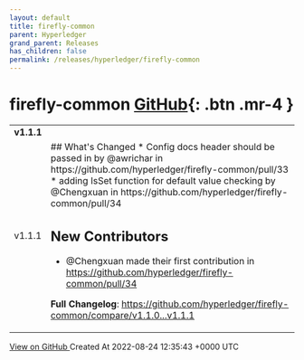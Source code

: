 ```yaml
---
layout: default
title: firefly-common
parent: Hyperledger
grand_parent: Releases
has_children: false
permalink: /releases/hyperledger/firefly-common
---
```


# firefly-common <span class="fs-3 right-align">[GitHub](https://github.com/hyperledger/firefly-common){: .btn .mr-4 }</span>


<div>
    <table>
        <tr>
            <td colspan="2">
                <b>
                    v1.1.1
                </b>
            </td>
        </tr>
        <tr>
            <td>
                <span class="chip">
                    v1.1.1
                </span>
            </td>
            <td>
                ## What's Changed
* Config docs header should be passed in by @awrichar in https://github.com/hyperledger/firefly-common/pull/33
* adding IsSet function for default value checking by @Chengxuan in https://github.com/hyperledger/firefly-common/pull/34

## New Contributors
* @Chengxuan made their first contribution in https://github.com/hyperledger/firefly-common/pull/34

**Full Changelog**: https://github.com/hyperledger/firefly-common/compare/v1.1.0...v1.1.1
            </td>
        </tr>
    </table>
    <a href="https://github.com/hyperledger/firefly-common/releases/tag/v1.1.1" class=".btn">
        View on GitHub
    </a>
    <span class="right-align">
        Created At 2022-08-24 12:35:43 +0000 UTC
    </span>
</div>

